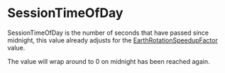 # SessionTimeOfDay <Badge text="int" />

SessionTimeOfDay is the number of seconds that have passed since midnight, this value already adjusts for the [EarthRotationSpeedupFactor](/yaml/weekendinfo.md#earthrotationspeedupfactor) value.

The value will wrap around to 0 on midnight has been reached again.